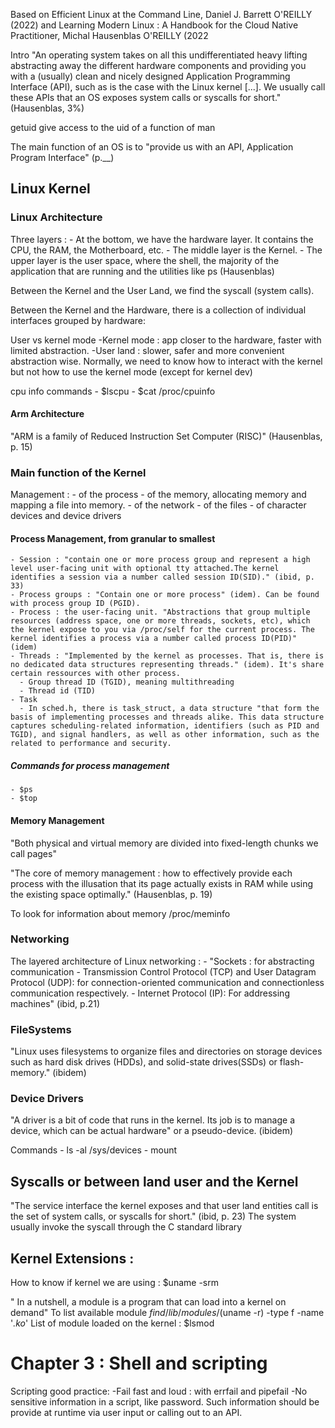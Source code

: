 Based on 
Efficient Linux at the Command Line, Daniel J. Barrett
O'REILLY (2022)
and
Learning Modern Linux : A Handbook for the Cloud Native Practitioner, Michal Hausenblas
O'REILLY (2022

Intro 
"An operating system takes on all this undifferentiated heavy lifting abstracting away the different hardware components and providing you with a (usually) clean and nicely designed Application Programming Interface (API), such as is the case with the Linux kernel [...]. We usually call these APIs that an OS exposes system calls or syscalls for short." (Hausenblas, 3%)

getuid give access to the uid of a function of man

The main function of an OS is to "provide us with an API, Application Program Interface" (p.__)

## Linux Kernel

### Linux Architecture
Three layers :
    - At the bottom, we have the hardware layer. It contains the CPU, the RAM, the Motherboard, etc. 
    - The middle layer is the Kernel. 
    - The upper layer is the user space, where the shell, the majority of the application that are running and the utilities like ps (Hausenblas)

Between the Kernel and the User Land, we find the syscall (system calls).

Between the Kernel and the Hardware, there is a collection of individual interfaces grouped by hardware:

User vs kernel mode
    -Kernel mode : app closer to the hardware, faster with limited abstraction. 
    -User land : slower, safer and more convenient abstraction wise. 
Normally, we need to know how to interact with the kernel but not how to use the kernel mode (except for kernel dev)

cpu info commands
    - $lscpu
    - $cat /proc/cpuinfo


#### Arm Architecture 
"ARM is a family of Reduced Instruction Set Computer (RISC)" (Hausenblas, p. 15)

### Main function of the Kernel
Management :
    - of the process
    - of the memory, allocating memory and mapping a file into memory. 
    - of the network
    - of the files
    - of character devices and device drivers


#### Process Management, from granular to smallest

    - Session : "contain one or more process group and represent a high level user-facing unit with optional tty attached.The kernel identifies a session via a number called session ID(SID)." (ibid, p. 33)
    - Process groups : "Contain one or more process" (idem). Can be found with process group ID (PGID).
    - Process : the user-facing unit. "Abstractions that group multiple resources (address space, one or more threads, sockets, etc), which the kernel expose to you via /proc/self for the current process. The kernel identifies a process via a number called process ID(PID)" (idem) 
    - Threads : "Implemented by the kernel as processes. That is, there is no dedicated data structures representing threads." (idem). It's share certain ressources with other process. 
      - Group thread ID (TGID), meaning multithreading
      - Thread id (TID)
    - Task 
      - In sched.h, there is task_struct, a data structure "that form the basis of implementing processes and threads alike. This data structure captures scheduling-related information, identifiers (such as PID and TGID), and signal handlers, as well as other information, such as the related to performance and security. 

##### Commands for process management
    - $ps
    - $top
#### Memory Management
"Both physical and virtual memory are divided into fixed-length chunks we call pages"

"The core of memory management : how to effectively provide each process with the illusation that its page actually exists in RAM while using the existing space optimally." (Hausenblas, p. 19)

To look for information about memory /proc/meminfo

### Networking
The layered architecture of Linux networking :
    - "Sockets : for abstracting communication
    - Transmission Control Protocol (TCP) and User Datagram Protocol (UDP): for connection-oriented communication and connectionless communication respectively.
    - Internet Protocol (IP): For addressing machines" (ibid, p.21)

### FileSystems
"Linux uses filesystems to organize files and directories on storage devices such as hard disk drives (HDDs), and solid-state drives(SSDs) or flash-memory." (ibidem)

### Device Drivers
"A driver is a bit of code that runs in the kernel. Its job is to manage a device, which can be actual hardware" or a pseudo-device. (ibidem)

Commands 
    - ls -al /sys/devices
    - mount

## Syscalls or between land user and the Kernel
"The service interface the kernel exposes and that user land entities call is the set of system calls, or syscalls for short." (ibid, p. 23)
The system usually invoke the syscall through the C standard library

## Kernel Extensions :
How to know if kernel we are using : $uname -srm

" In a nutshell, a module is a program that can load into a kernel on demand"
To list available module $find /lib/modules/$(uname -r) -type f -name '*.ko*'
List of module loaded on the kernel : $lsmod

# Chapter 3 : Shell and scripting

Scripting good practice:
    -Fail fast and loud : with errfail and pipefail
    -No sensitive information in a script, like password. Such information should be provide at runtime via user input or calling out to an API. 